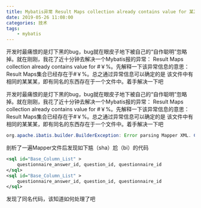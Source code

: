 ```yaml
---
title: Mybatis异常 Result Maps collection already contains value for 某某
date: 2019-05-26 11:08:00
categories: 技术
tags: 
    - mybatis
---
```


开发时最痛恨的是灯下黑的bug，bug就在眼皮子地下被自己的“自作聪明”忽略掉。就在刚刚，我花了近十分钟去解决一个Mybatis报的异常： Result Maps collection already contains value for #￥%。先解释一下该异常信息的意思：Result Maps集合已经存在于#￥%。总之通过异常信息可以确定的是 该文件中有相同的某某某，即有同名的东西存在于一个文件中。着手解决一下吧

<!--more-->

开发时最痛恨的是灯下黑的bug，bug就在眼皮子地下被自己的“自作聪明”忽略掉。就在刚刚，我花了近十分钟去解决一个Mybatis报的异常： Result Maps collection already contains value for #￥%。先解释一下该异常信息的意思：Result Maps集合已经存在于#￥%。总之通过异常信息可以确定的是 该文件中有相同的某某某，即有同名的东西存在于一个文件中。着手解决一下吧

```java
org.apache.ibatis.builder.BuilderException: Error parsing Mapper XML. Cause: java.lang.IllegalArgumentException: Result Maps collection already contains value for cc.chenzhihao.projectName.mapper.custom.QuestionnaireAnswerMapperCustom.BaseResultMap
```

剖析了一遍Mapper文件后发现如下尴（sha）尬（bi）的代码

```xml
<sql id="Base_Column_List" >
    questionnaire_answer_id, question_id, questionnaire_id
</sql>
<sql id="Base_Column_List" >
    questionnaire_answer_id, question_id, questionnaire_id
</sql>
```

发现了同名代码，该知道如何处理了吧